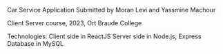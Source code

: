 Car Service Application
Submitted by Moran Levi and Yassmine Machour

Client Server course, 2023, Ort Braude College

Technologies:
Client side in ReactJS
Server side in Node.js, Express
Database in MySQL